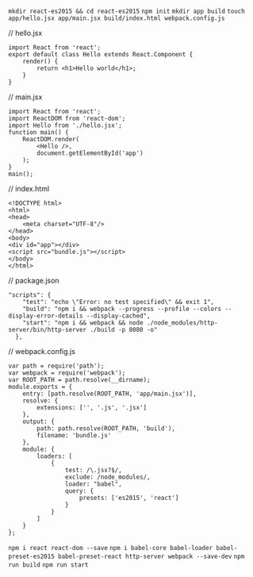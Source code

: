 `mkdir react-es2015 && cd react-es2015`
`npm init`
`mkdir app build`
`touch app/hello.jsx app/main.jsx build/index.html webpack.config.js`

// hello.jsx

    import React from 'react';
    export default class Hello extends React.Component {
        render() {
            return <h1>Hello world</h1>;
        }
    }

// main.jsx

    import React from 'react';
    import ReactDOM from 'react-dom';
    import Hello from './hello.jsx';
    function main() {
        ReactDOM.render(
            <Hello />,
            document.getElementById('app')
        );
    }
    main();

// index.html

    <!DOCTYPE html>
    <html>
    <head>
        <meta charset="UTF-8"/>
    </head>
    <body>
    <div id="app"></div>
    <script src="bundle.js"></script>
    </body>
    </html>

// package.json

    "scripts": {
        "test": "echo \"Error: no test specified\" && exit 1",
        "build": "npm i && webpack --progress --profile --colors --display-error-details --display-cached",
        "start": "npm i && webpack && node ./node_modules/http-server/bin/http-server ./build -p 8080 -o"
      },
// webpack.config.js

    var path = require('path');
    var webpack = require('webpack');
    var ROOT_PATH = path.resolve(__dirname);
    module.exports = {
        entry: [path.resolve(ROOT_PATH, 'app/main.jsx')],
        resolve: {
            extensions: ['', '.js', '.jsx']
        },
        output: {
            path: path.resolve(ROOT_PATH, 'build'),
            filename: 'bundle.js'
        },
        module: {
            loaders: [
                {
                    test: /\.jsx?$/,
                    exclude: /node_modules/,
                    loader: "babel",
                    query: {
                        presets: ['es2015', 'react']
                    }
                }
            ]
        }
    };

`npm i react react-dom --save`
`npm i babel-core babel-loader babel-preset-es2015 babel-preset-react http-server webpack --save-dev`
`npm run build`
`npm run start`





